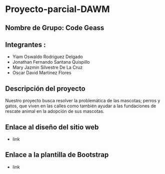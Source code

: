 # Proyecto-parcial-DAWM

## Nombre de Grupo: Code Geass

## Integrantes : 
- Yiam Oswaldo Rodriguez Delgado
- Jonathan Fernando Santana Quispillo
- Mary Jazmin Silvestre De La Cruz
- Oscar David Martinez Flores

## Descripción del proyecto
Nuestro proyecto busca resolver la problemática de las mascotas; perros y gatos, que viven en las calles como también ayudar a las fundaciones de rescate animal en la adopción de sus mascotas. 

## Enlace al diseño del sitio web

* link

## Enlace a la plantilla de Bootstrap
* link

 
